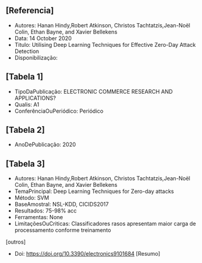 [Referencia] 
---
  - Autores: Hanan Hindy,Robert Atkinson, Christos Tachtatzis,Jean-Noël Colin, Ethan Bayne, and Xavier Bellekens
  - Data: 14 October 2020
  - Titulo: Utilising Deep Learning Techniques for Effective Zero-Day Attack Detection
  - Disponibilização:

[Tabela 1]
---
  - TipoDaPublicação: ELECTRONIC COMMERCE RESEARCH AND APPLICATIONS?
  - Qualis: A1
  - ConferênciaOuPeriódico: Periódico

[Tabela 2]
---
  - AnoDePublicação: 2020

[Tabela 3]
---
  - Autores: Hanan Hindy,Robert Atkinson, Christos Tachtatzis,Jean-Noël Colin, Ethan Bayne, and Xavier Bellekens
  - TemaPrincipal: Deep Learning Techniques for Zero-day attacks
  - Método: SVM
  - BaseAmostral: NSL-KDD, CICIDS2017
  - Resultados: 75-98% acc
  - Ferramentas: None
  - LimitaçõesOuCriticas: Classificadores rasos apresentam maior carga de processamento conforme treinamento
  
[outros]
 - Doi: https://doi.org/10.3390/electronics9101684
[Resumo]